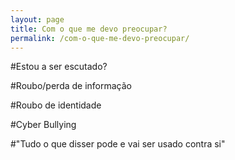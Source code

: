 ```yaml
---
layout: page
title: Com o que me devo preocupar?
permalink: /com-o-que-me-devo-preocupar/
---
```


#Estou a ser escutado?

#Roubo/perda de informação

#Roubo de identidade

#Cyber Bullying

#"Tudo o que disser pode e vai ser usado contra si"
